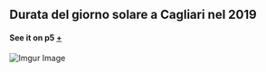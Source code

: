 ## Durata del giorno solare a Cagliari nel 2019

#### See it on p5 [+](https://editor.p5js.org/Dani.CA/full/l1H3ugy18)

![Imgur Image](https://i.imgur.com/408sXad.png) 
